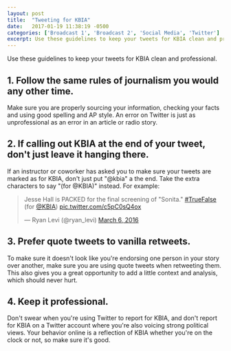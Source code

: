 ```yaml
---
layout: post
title:  "Tweeting for KBIA"
date:   2017-01-19 11:38:19 -0500
categories: ['Broadcast 1', 'Broadcast 2', 'Social Media', 'Twitter']
excerpt: Use these guidelines to keep your tweets for KBIA clean and professional.
---
```


Use these guidelines to keep your tweets for KBIA clean and professional.

## 1. Follow the same rules of journalism you would any other time.
Make sure you are properly sourcing your information, checking your facts and using good spelling and AP style. An error on Twitter is just as unprofessional as an error in an article or radio story.

## 2. If calling out KBIA at the end of your tweet, don't just leave it hanging there.
If an instructor or coworker has asked you to make sure your tweets are marked as for KBIA, don't just put "@kbia" a the end. Take the extra characters to say "(for @KBIA)" instead. For example:
<br />
<blockquote class="twitter-tweet" data-lang="en"><p lang="en" dir="ltr">Jesse Hall is PACKED for the final screening of &quot;Sonita.&quot; <a href="https://twitter.com/hashtag/TrueFalse?src=hash">#TrueFalse</a> (for <a href="https://twitter.com/KBIA">@KBIA</a>) <a href="https://t.co/c5pC0sQ4ox">pic.twitter.com/c5pC0sQ4ox</a></p>&mdash; Ryan Levi (@ryan_levi) <a href="https://twitter.com/ryan_levi/status/706544795376680961">March 6, 2016</a></blockquote>
<script async src="//platform.twitter.com/widgets.js" charset="utf-8"></script>

## 3. Prefer quote tweets to vanilla retweets.
To make sure it doesn't look like you're endorsing one person in your story over another, make sure you are using quote tweets when retweeting them. This also gives you a great opportunity to add a little context and analysis, which should never hurt.

## 4. Keep it professional.
Don't swear when you're using Twitter to report for KBIA, and don't report for KBIA on a Twitter account where you're also voicing strong political views. Your behavior online is a reflection of KBIA whether you're on the clock or not, so make sure it's good.